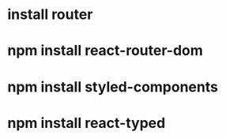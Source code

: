 # install router 
# npm install react-router-dom
# npm install styled-components
# npm install react-typed